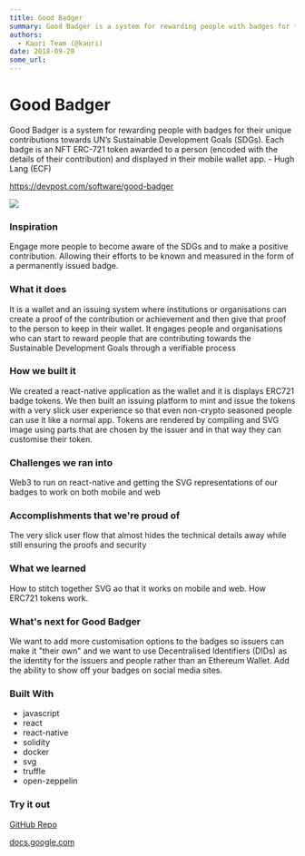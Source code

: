 ```yaml
---
title: Good Badger
summary: Good Badger is a system for rewarding people with badges for their unique contributions towards UN’s Sustainable Development Goals (SDGs). Each badge is an NFT ERC-721 token awarded to a person (encoded with the details of their contribution) and displayed in their mobile wallet app. - Hugh Lang (ECF) https-//devpost.com/software/good-badger Inspiration Engage more people to become aware of the SDGs and to make a positive contribution. Allowing their efforts to be known and measured in the form
authors:
  - Kauri Team (@kauri)
date: 2018-09-20
some_url: 
---
```


# Good Badger

Good Badger is a system for rewarding people with badges for their unique contributions towards UN’s Sustainable Development Goals (SDGs). Each badge is an NFT ERC-721 token awarded to a person (encoded with the details of their contribution) and displayed in their mobile wallet app. - Hugh Lang (ECF)

https://devpost.com/software/good-badger

![](https://api.beta.kauri.io:443/ipfs/QmZhE7PeZHGHxdQgbRh32kKYbjnWLFMx6tHuLnowCNY9F4)

### Inspiration
Engage more people to become aware of the SDGs and to make a positive contribution. Allowing their efforts to be known and measured in the form of a permanently issued badge.

### What it does
It is a wallet and an issuing system where institutions or organisations can create a proof of the contribution or achievement and then give that proof to the person to keep in their wallet. It engages people and organisations who can start to reward people that are contributing towards the Sustainable Development Goals through a verifiable process

### How we built it
We created a react-native application as the wallet and it is displays ERC721 badge tokens. We then built an issuing platform to mint and issue the tokens with a very slick user experience so that even non-crypto seasoned people can use it like a normal app. Tokens are rendered by compiling and SVG image using parts that are chosen by the issuer and in that way they can customise their token.

### Challenges we ran into
Web3 to run on react-native and getting the SVG representations of our badges to work on both mobile and web

### Accomplishments that we're proud of
The very slick user flow that almost hides the technical details away while still ensuring the proofs and security

### What we learned
How to stitch together SVG ao that it works on mobile and web. How ERC721 tokens work.

### What's next for Good Badger
We want to add more customisation options to the badges so issuers can make it "their own" and we want to use Decentralised Identifiers (DIDs) as the identity for the issuers and people rather than an Ethereum Wallet. Add the ability to show off your badges on social media sites.

### Built With

- javascript
- react
- react-native
- solidity
- docker
- svg
- truffle
- open-zeppelin

### Try it out
[GitHub Repo](https://github.com/good-badger)

[docs.google.com](https://docs.google.com/presentation/d/1nYmMxfiAV93oYE74KvXsIhdzEvJu71_Z0HVxOyaonTE/edit?usp=sharing)